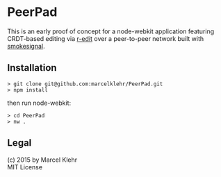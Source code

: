 # PeerPad

This is an early proof of concept for a node-webkit application featuring CRDT-based editing via [r-edit](http://github.com/dominictarr/r-edit) over a peer-to-peer network built with [smokesignal](http://github.com/marcelklehr/smokesignal).

## Installation

```
> git clone git@github.com:marcelklehr/PeerPad.git
> npm install
```

then run node-webkit:

```
> cd PeerPad
> nw .
```

## Legal
(c) 2015 by Marcel Klehr  
MIT License